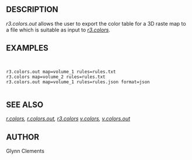 
## DESCRIPTION

*r3.colors.out* allows the user to export the color table for a
3D raste map to a file which is suitable as input
to *[r3.colors](r3.colors.html)*.

## EXAMPLES

```


r3.colors.out map=volume_1 rules=rules.txt
r3.colors map=volume_2 rules=rules.txt
r3.colors.out map=volume_1 rules=rules.json format=json


```

## SEE ALSO

*[r.colors](r.colors.html),
[r.colors.out](r.colors.out.html),
[r3.colors](r3.colors.html)
[v.colors](v.colors.html),
[v.colors.out](v.colors.out.html)*

## AUTHOR

Glynn Clements
